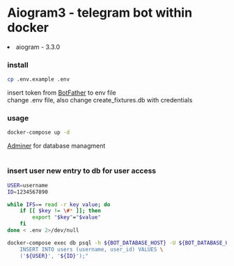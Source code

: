 # Aiogram3 - telegram bot within docker

<li>
aiogram - 3.3.0
</li>



### install

```bash
cp .env.example .env
```

insert token from <a href="https://telegram.me/BotFather">BotFather</a> to env file\
change .env file, also change create_fixtures.db with credentials


### usage
```bash
docker-compose up -d
```

<a href="http://localhost:8070">Adminer</a> for database managment

#

### insert user new entry to db for user access

```bash
USER=username
ID=1234567890

while IFS== read -r key value; do
    if [[ $key != \#* ]]; then
        export "$key"="$value"
    fi
done < .env 2>/dev/null

docker-compose exec db psql -h ${BOT_DATABASE_HOST} -U ${BOT_DATABASE_USER} -d ${BOT_DATABASE_NAME} -c "\
    INSERT INTO users (username, user_id) VALUES \
    ('${USER}', '${ID}');"
```